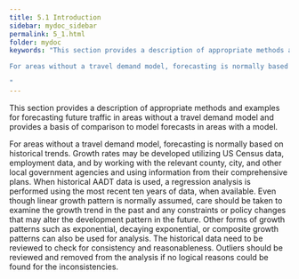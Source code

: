 ```yaml
---
title: 5.1 Introduction
sidebar: mydoc_sidebar
permalink: 5_1.html
folder: mydoc
keywords: "This section provides a description of appropriate methods and examples for forecasting future traffic in areas without a travel demand model and provides a basis of comparison to model forecasts in areas with a model.

For areas without a travel demand model, forecasting is normally based on historical trends. Growth rates may be developed utilizing US Census data, employment data, and by working with the relevant county, city, and other local government agencies and using information from their comprehensive plans. When historical AADT data is used, a regression analysis is performed using the most recent ten years of data, when available. Even though linear growth pattern is normally assumed, care should be taken to examine the growth trend in the past and any constraints or policy changes that may alter the development pattern in the future. Other forms of growth patterns such as exponential, decaying exponential, or composite growth patterns can also be used for analysis. The historical data need to be reviewed to check for consistency and reasonableness. Outliers should be reviewed and removed from the analysis if no logical reasons could be found for the inconsistencies.

"
---
```


<style>
  div{text-align: justify;}
</style>

This section provides a description of appropriate methods and examples for forecasting future traffic in areas without a travel demand model and provides a basis of comparison to model forecasts in areas with a model.

For areas without a travel demand model, forecasting is normally based on historical trends. Growth rates may be developed utilizing US Census data, employment data, and by working with the relevant county, city, and other local government agencies and using information from their comprehensive plans. When historical AADT data is used, a regression analysis is performed using the most recent ten years of data, when available. Even though linear growth pattern is normally assumed, care should be taken to examine the growth trend in the past and any constraints or policy changes that may alter the development pattern in the future. Other forms of growth patterns such as exponential, decaying exponential, or composite growth patterns can also be used for analysis. The historical data need to be reviewed to check for consistency and reasonableness. Outliers should be reviewed and removed from the analysis if no logical reasons could be found for the inconsistencies.



